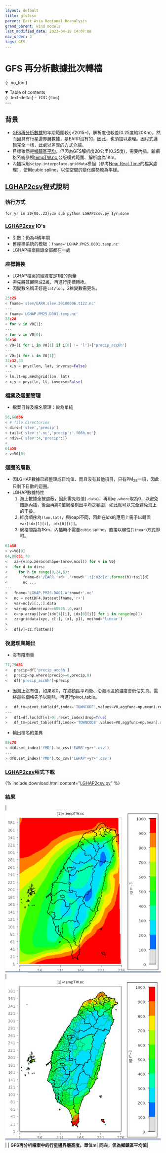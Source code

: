 ```yaml
---
layout: default
title: gfs2csv
parent: East Asia Regional Reanalysis
grand_parent: wind models
last_modified_date: 2023-04-19 14:07:08
nav_order: 3
tags: GFS
---
```


# GFS 再分析數據批次轉檔
{: .no_toc }

<details open markdown="block">
  <summary>
    Table of contents
  </summary>
  {: .text-delta }
- TOC
{:toc}
</details>
---

## 背景

- [GFS再分析數據](https://rda.ucar.edu/datasets/ds084.1/)的年期範圍較小(2015~)，解析度也較差(0.25度約20Km)。然而因具有行星邊界層數據，是EARR沒有的，因此，也須加以處理。因程式邏輯完全一樣，此處以差異的方式介紹。
- 目標雖然是[鄉鎮區平均](../../utilities/GIS/mk_gridLL.md)，但因為GFS解析度20公里(0.25度)，需要內插。新網格系統參照[tempTW.nc](../../AQana/GAQuality/NASA_MCD19A2/2.genN_D4T.md#ios),公版模式範圍、解析度為1Km。
- 內插採用`scipy.interpolate.griddata`模組（參考[Near Real Time](../../AQana/GAQuality/ECMWF_NRT/2.CAMS_NRT.md)的檔案處理），使用cubic spline，以使空間的變化趨勢較為平緩。

## [LGHAP2csv][LGHAP2csv]程式說明

### 執行方式

`for yr in 20{00..22};do sub python LGHAP2csv.py $yr;done`

### [LGHAP2csv][LGHAP2csv] IO's

- 引數：仍為4碼年期
- 舊座標系統的模板：`fname='LGHAP.PM25.D001.temp.nc'`
- LGHAP檔案目錄全部都在一處

### 座標轉換

- LGHAP檔案的經緯度是1維的向量
- 需先將其展開成2維、再進行座標轉換。
- 因變數名稱正好是`lat/lon`，2維變數需更名。

```python
25c25
< fname='slev/EARR.slev.20100606.t12z.nc'
---
> fname='LGHAP.PM25.D001.temp.nc'
28c28
< for v in V0[1]:
---
> for v in V0[0]:
30c30
< V0=[i for i in V0[1] if i[0] != 'l']+['precip_acc6h']
---
> V0=[i for i in V0[1]]
32c32,33
< x,y = pnyc(lon, lat, inverse=False)
---
> ln,lt=np.meshgrid(lon, lat)
> x,y = pnyc(ln, lt, inverse=False)
```

### 檔案及迴圈管理

- 檔案目錄及檔名管理：較為單純

```python
56,60d56
< # file directories
< dirs=['slev','precip']
< tail={'slev':'.nc','precip':'.f06h.nc'}
< ndiv={'slev':4,'precip':1}
<
61a58
> v=V0[0]
```

### 迴圈的層數

- 因LGHAP數據已經整理成日均值、而且沒有其他項目，只有PM<sub>25</sub>一項，因此只剩下日數的迴圈。
- LGHAP數據特性
  1. 海上數據全被遮蔽，因此需先取值(`.data`)，再用`np.where`取為0，以避免錯誤內插，後面再將0值網格剔出平均之範圍，如此就可以完全避免海上的干擾。 
  2. 維度順序為`[lon,lat]`，與ioapi不同，因此在idx的應用上需予以轉置`var[idx[1][i], idx[0][i]]`。
  3. 網格間距為1Km，內插時不需要`cubic` spline，直接以線性(`linear`)方式即可。

```python
61a58
> v=V0[0]
64,80c61,70
<   zz={v:np.zeros(shape=(nrow,ncol)) for v in V0}
<   for d in dirs:
<     for h in range(0,24,6):
<       fname=d+'/EARR.'+d+'.'+nowd+'.t{:02d}z'.format(h)+tail[d]
<       nc ...
---
>   fname='LGHAP.PM25.D001.A'+nowd+'.nc'
>   nc = netCDF4.Dataset(fname,'r+')
>   var=nc[v][:,:].data
>   var=np.where(var==65535.,0,var)
>   c=np.array([var[idx[1][i], idx[0][i]] for i in range(mp)])
>   zz=griddata(xyc, c[:], (x1, y1), method='linear')
>
>   df[v]=zz.flatten()
```

### 後處理與輸出

- 沒有降雨量

```python
77,79d81
<   precip=df['precip_acc6h']
<   precip=np.where(precip>=0,precip,0)
<   df['precip_acc6h']=precip
```

- 因海上沒有值，如果填0，在鄉鎮區平均後、沿海地區的濃度會低估失真。需將這些網格先予以剔除，再進行pivot_table。

```python
<   df_tm=pivot_table(df,index='TOWNCODE',values=V0,aggfunc=np.mean).reset_index()
---
>   df1=df.loc[df[v]>0].reset_index(drop=True)
>   df_tm=pivot_table(df1,index='TOWNCODE',values=V0,aggfunc=np.mean).reset_index()
```

- 輸出檔名的差異

```python
88c78
< df0.set_index('YMD').to_csv('EARR'+yr+'.csv')
---
> df0.set_index('YMD').to_csv('LGHAP'+yr+'.csv')
```

### [LGHAP2csv][LGHAP2csv]程式下載

{% include download.html content="[LGHAP2csv.py][LGHAP2csv]" %}

### 結果

| ![gfs_hpbl.png](https://github.com/sinotec2/Focus-on-Air-Quality/raw/main/assets/images/gfs_hpbl.PNG) | ![gfs_hpblTown.png](https://github.com/sinotec2/Focus-on-Air-Quality/raw/main/assets/images/gfs_hpblTown.PNG) |
| <b>GFS再分析檔案中的行星邊界層高度。單位m</b>|  <b>同左，但為鄉鎮區平均值</b>|

[LGHAP2csv]: https://github.com/sinotec2/Focus-on-Air-Quality/blob/main/wind_models/EARR/LGHAP2csv.py "LGHAP2csv.py"
